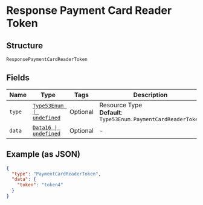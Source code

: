 
# Response Payment Card Reader Token

## Structure

`ResponsePaymentCardReaderToken`

## Fields

| Name | Type | Tags | Description |
|  --- | --- | --- | --- |
| `type` | [`Type53Enum \| undefined`](../../doc/models/type-53-enum.md) | Optional | Resource Type<br>**Default**: `Type53Enum.PaymentCardReaderToken` |
| `data` | [`Data16 \| undefined`](../../doc/models/data-16.md) | Optional | - |

## Example (as JSON)

```json
{
  "type": "PaymentCardReaderToken",
  "data": {
    "token": "token4"
  }
}
```

